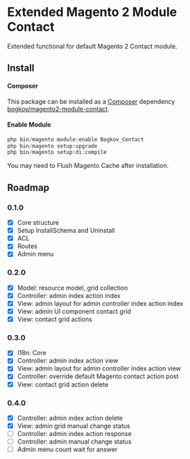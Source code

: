 # Extended Magento 2 Module Contact

Extended functional for default Magento 2 Contact module.

## Install

#### Composer

This package can be installed as a [Composer](https://getcomposer.org/) dependency [bogkov/magento2-module-contact](https://packagist.org/packages/bogkov/magento2-module-contact).

#### Enable Module

```php
php bin/magento module:enable Bogkov_Contact
php bin/magento setup:upgrade
php bin/magento setup:di:compile
```

You may need to Flush Magento Cache after installation.

## Roadmap

### 0.1.0

 - [x] Core structure
 - [x] Setup InstallSchema and Uninstall
 - [x] ACL
 - [x] Routes
 - [x] Admin menu

### 0.2.0 

 - [x] Model: resource model, grid collection 
 - [x] Controller: admin index action index
 - [x] View: admin layout for admin controller index action index
 - [x] View: admin UI component contact grid
 - [x] View: contact grid actions

### 0.3.0

 - [x] I18n: Core
 - [x] Controller: admin index action view
 - [x] View: admin layout for admin controller index action view
 - [x] Controller: override default Magento contact action post
 - [X] View: contact grid action delete
 
### 0.4.0

 - [X] Controller: admin index action delete
 - [X] View: admin grid manual change status
 - [ ] Controller: admin index action response
 - [ ] Controller: admin manual change status
 - [ ] Admin menu count wait for answer